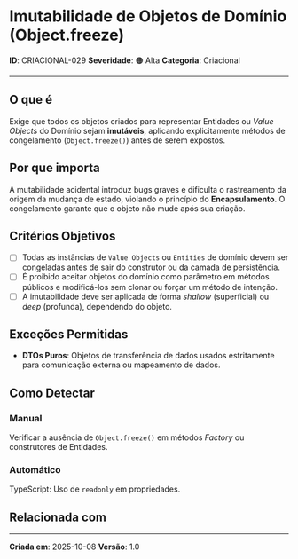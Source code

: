 # Imutabilidade de Objetos de Domínio (Object.freeze)

**ID**: CRIACIONAL-029
**Severidade**: 🟠 Alta
**Categoria**: Criacional

---

## O que é

Exige que todos os objetos criados para representar Entidades ou *Value Objects* do Domínio sejam **imutáveis**, aplicando explicitamente métodos de congelamento (`Object.freeze()`) antes de serem expostos.

## Por que importa

A mutabilidade acidental introduz bugs graves e dificulta o rastreamento da origem da mudança de estado, violando o princípio do **Encapsulamento**. O congelamento garante que o objeto não mude após sua criação.

## Critérios Objetivos

- [ ] Todas as instâncias de `Value Objects` ou `Entities` de domínio devem ser congeladas antes de sair do construtor ou da camada de persistência.
- [ ] É proibido aceitar objetos do domínio como parâmetro em métodos públicos e modificá-los sem clonar ou forçar um método de intenção.
- [ ] A imutabilidade deve ser aplicada de forma *shallow* (superficial) ou *deep* (profunda), dependendo do objeto.

## Exceções Permitidas

- **DTOs Puros**: Objetos de transferência de dados usados estritamente para comunicação externa ou mapeamento de dados.

## Como Detectar

### Manual

Verificar a ausência de `Object.freeze()` em métodos *Factory* ou construtores de Entidades.

### Automático

TypeScript: Uso de `readonly` em propriedades.

## Relacionada com


---

**Criada em**: 2025-10-08
**Versão**: 1.0
